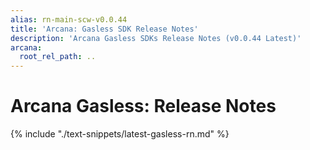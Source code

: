 ```yaml
---
alias: rn-main-scw-v0.0.44
title: 'Arcana: Gasless SDK Release Notes'
description: 'Arcana Gasless SDKs Release Notes (v0.0.44 Latest)'
arcana:
  root_rel_path: ..
---
```


# Arcana Gasless: Release Notes

{% include "./text-snippets/latest-gasless-rn.md" %}